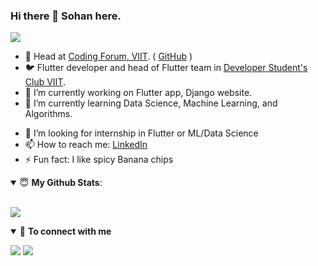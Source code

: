 ### Hi there 👋 Sohan here.

<!--
**sohan-k/sohan-k** is a ✨ _special_ ✨ repository because its `README.md` (this file) appears on your GitHub profile.

Here are some ideas to get you started: -->

![](https://komarev.com/ghpvc/?username=skohan&color=green)


- 🦸‍ Head at [Coding Forum, VIIT](https://codingforum.cf). ( [GitHub](https://github.com/codingforum) )
- 🐦 Flutter developer and head of Flutter team in [Developer Student's Club VIIT](https://github.com/DSC_VIIT_PUNE).
- 🔭 I’m currently working on Flutter app, Django website.
- 🌱 I’m currently learning Data Science, Machine Learning, and Algorithms.
<!--- 👯 I’m looking to collaborate on Flutter projects
- 🤔 I’m looking for help with 
- 💬 Ask me about myself 
- 😄 Pronouns: ... -->
- 🤝 I’m looking for internship in Flutter or ML/Data Science
- 📫 How to reach me: [LinkedIn](https://www.linkedin.com/in/sohan-kale)
- ⚡ Fun fact: I like spicy Banana chips

<details open>
 <summary> 😇 <b>My Github Stats</b>: </summary>
<br>
<p align>
<img align="center" src="https://github-readme-stats.vercel.app/api?username=skohan&show_icons=true&theme=dark" />
</p>


<details open>
<summary>🤝 <b>To connect with me</b></summary>

<p>
 
[<img src ="https://img.shields.io/badge/website-%23.svg?&style=for-the-badge&logo=&logoColor=white%22">](https://sohankale.ml)
[<img src="https://img.shields.io/badge/linkedin-%230077B5.svg?&style=for-the-badge&logo=linkedin&logoColor=white" />](https://www.linkedin.com/in/sohan-kale/)

</p>

</details>
